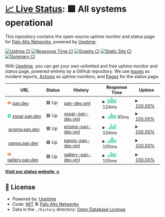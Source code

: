 # [📈 Live Status](https://status.pan.dev): <!--live status--> **🟩 All systems operational**

This repository contains the open-source uptime monitor and status page for [Palo Alto Networks](https://www.paloaltonetworks.com), powered by [Upptime](https://github.com/upptime/upptime).

[![Uptime CI](https://github.com/PaloAltoNetworks/status.pan.dev/workflows/Uptime%20CI/badge.svg)](https://github.com/PaloAltoNetworks/status.pan.dev/actions?query=workflow%3A%22Uptime+CI%22)
[![Response Time CI](https://github.com/PaloAltoNetworks/status.pan.dev/workflows/Response%20Time%20CI/badge.svg)](https://github.com/PaloAltoNetworks/status.pan.dev/actions?query=workflow%3A%22Response+Time+CI%22)
[![Graphs CI](https://github.com/PaloAltoNetworks/status.pan.dev/workflows/Graphs%20CI/badge.svg)](https://github.com/PaloAltoNetworks/status.pan.dev/actions?query=workflow%3A%22Graphs+CI%22)
[![Static Site CI](https://github.com/PaloAltoNetworks/status.pan.dev/workflows/Static%20Site%20CI/badge.svg)](https://github.com/PaloAltoNetworks/status.pan.dev/actions?query=workflow%3A%22Static+Site+CI%22)
[![Summary CI](https://github.com/PaloAltoNetworks/status.pan.dev/workflows/Summary%20CI/badge.svg)](https://github.com/PaloAltoNetworks/status.pan.dev/actions?query=workflow%3A%22Summary+CI%22)

With [Upptime](https://upptime.js.org), you can get your own unlimited and free uptime monitor and status page, powered entirely by a GitHub repository. We use [Issues](https://github.com/PaloAltoNetworks/status.pan.dev/issues) as incident reports, [Actions](https://github.com/PaloAltoNetworks/status.pan.dev/actions) as uptime monitors, and [Pages](https://status.pan.dev) for the status page.

<!--start: status pages-->
<!-- This summary is generated by Upptime (https://github.com/upptime/upptime) -->
<!-- Do not edit this manually, your changes will be overwritten -->
<!-- prettier-ignore -->
| URL | Status | History | Response Time | Uptime |
| --- | ------ | ------- | ------------- | ------ |
| <img alt="" src="https://raw.githubusercontent.com/PaloAltoNetworks/pan.dev/master/static/img/parent_favicon.png" height="13"> [pan.dev](https://pan.dev) | 🟩 Up | [pan-dev.yml](https://github.com/PaloAltoNetworks/status.pan.dev/commits/HEAD/history/pan-dev.yml) | <details><summary><img alt="Response time graph" src="./graphs/pan-dev/response-time-week.png" height="20"> 124ms</summary><br><a href="https://status.pan.dev/history/pan-dev"><img alt="Response time 150" src="https://img.shields.io/endpoint?url=https%3A%2F%2Fraw.githubusercontent.com%2FPaloAltoNetworks%2Fstatus.pan.dev%2FHEAD%2Fapi%2Fpan-dev%2Fresponse-time.json"></a><br><a href="https://status.pan.dev/history/pan-dev"><img alt="24-hour response time 119" src="https://img.shields.io/endpoint?url=https%3A%2F%2Fraw.githubusercontent.com%2FPaloAltoNetworks%2Fstatus.pan.dev%2FHEAD%2Fapi%2Fpan-dev%2Fresponse-time-day.json"></a><br><a href="https://status.pan.dev/history/pan-dev"><img alt="7-day response time 124" src="https://img.shields.io/endpoint?url=https%3A%2F%2Fraw.githubusercontent.com%2FPaloAltoNetworks%2Fstatus.pan.dev%2FHEAD%2Fapi%2Fpan-dev%2Fresponse-time-week.json"></a><br><a href="https://status.pan.dev/history/pan-dev"><img alt="30-day response time 135" src="https://img.shields.io/endpoint?url=https%3A%2F%2Fraw.githubusercontent.com%2FPaloAltoNetworks%2Fstatus.pan.dev%2FHEAD%2Fapi%2Fpan-dev%2Fresponse-time-month.json"></a><br><a href="https://status.pan.dev/history/pan-dev"><img alt="1-year response time 151" src="https://img.shields.io/endpoint?url=https%3A%2F%2Fraw.githubusercontent.com%2FPaloAltoNetworks%2Fstatus.pan.dev%2FHEAD%2Fapi%2Fpan-dev%2Fresponse-time-year.json"></a></details> | <details><summary><a href="https://status.pan.dev/history/pan-dev">100.00%</a></summary><a href="https://status.pan.dev/history/pan-dev"><img alt="All-time uptime 100.00%" src="https://img.shields.io/endpoint?url=https%3A%2F%2Fraw.githubusercontent.com%2FPaloAltoNetworks%2Fstatus.pan.dev%2FHEAD%2Fapi%2Fpan-dev%2Fuptime.json"></a><br><a href="https://status.pan.dev/history/pan-dev"><img alt="24-hour uptime 100.00%" src="https://img.shields.io/endpoint?url=https%3A%2F%2Fraw.githubusercontent.com%2FPaloAltoNetworks%2Fstatus.pan.dev%2FHEAD%2Fapi%2Fpan-dev%2Fuptime-day.json"></a><br><a href="https://status.pan.dev/history/pan-dev"><img alt="7-day uptime 100.00%" src="https://img.shields.io/endpoint?url=https%3A%2F%2Fraw.githubusercontent.com%2FPaloAltoNetworks%2Fstatus.pan.dev%2FHEAD%2Fapi%2Fpan-dev%2Fuptime-week.json"></a><br><a href="https://status.pan.dev/history/pan-dev"><img alt="30-day uptime 100.00%" src="https://img.shields.io/endpoint?url=https%3A%2F%2Fraw.githubusercontent.com%2FPaloAltoNetworks%2Fstatus.pan.dev%2FHEAD%2Fapi%2Fpan-dev%2Fuptime-month.json"></a><br><a href="https://status.pan.dev/history/pan-dev"><img alt="1-year uptime 100.00%" src="https://img.shields.io/endpoint?url=https%3A%2F%2Fraw.githubusercontent.com%2FPaloAltoNetworks%2Fstatus.pan.dev%2FHEAD%2Fapi%2Fpan-dev%2Fuptime-year.json"></a></details>
| <img alt="" src="https://raw.githubusercontent.com/demisto/content-docs/master/static/img/cortexfavicon.png" height="13"> [xsoar.pan.dev](https://xsoar.pan.dev) | 🟩 Up | [xsoar-pan-dev.yml](https://github.com/PaloAltoNetworks/status.pan.dev/commits/HEAD/history/xsoar-pan-dev.yml) | <details><summary><img alt="Response time graph" src="./graphs/xsoar-pan-dev/response-time-week.png" height="20"> 95ms</summary><br><a href="https://status.pan.dev/history/xsoar-pan-dev"><img alt="Response time 123" src="https://img.shields.io/endpoint?url=https%3A%2F%2Fraw.githubusercontent.com%2FPaloAltoNetworks%2Fstatus.pan.dev%2FHEAD%2Fapi%2Fxsoar-pan-dev%2Fresponse-time.json"></a><br><a href="https://status.pan.dev/history/xsoar-pan-dev"><img alt="24-hour response time 93" src="https://img.shields.io/endpoint?url=https%3A%2F%2Fraw.githubusercontent.com%2FPaloAltoNetworks%2Fstatus.pan.dev%2FHEAD%2Fapi%2Fxsoar-pan-dev%2Fresponse-time-day.json"></a><br><a href="https://status.pan.dev/history/xsoar-pan-dev"><img alt="7-day response time 95" src="https://img.shields.io/endpoint?url=https%3A%2F%2Fraw.githubusercontent.com%2FPaloAltoNetworks%2Fstatus.pan.dev%2FHEAD%2Fapi%2Fxsoar-pan-dev%2Fresponse-time-week.json"></a><br><a href="https://status.pan.dev/history/xsoar-pan-dev"><img alt="30-day response time 123" src="https://img.shields.io/endpoint?url=https%3A%2F%2Fraw.githubusercontent.com%2FPaloAltoNetworks%2Fstatus.pan.dev%2FHEAD%2Fapi%2Fxsoar-pan-dev%2Fresponse-time-month.json"></a><br><a href="https://status.pan.dev/history/xsoar-pan-dev"><img alt="1-year response time 122" src="https://img.shields.io/endpoint?url=https%3A%2F%2Fraw.githubusercontent.com%2FPaloAltoNetworks%2Fstatus.pan.dev%2FHEAD%2Fapi%2Fxsoar-pan-dev%2Fresponse-time-year.json"></a></details> | <details><summary><a href="https://status.pan.dev/history/xsoar-pan-dev">100.00%</a></summary><a href="https://status.pan.dev/history/xsoar-pan-dev"><img alt="All-time uptime 100.00%" src="https://img.shields.io/endpoint?url=https%3A%2F%2Fraw.githubusercontent.com%2FPaloAltoNetworks%2Fstatus.pan.dev%2FHEAD%2Fapi%2Fxsoar-pan-dev%2Fuptime.json"></a><br><a href="https://status.pan.dev/history/xsoar-pan-dev"><img alt="24-hour uptime 100.00%" src="https://img.shields.io/endpoint?url=https%3A%2F%2Fraw.githubusercontent.com%2FPaloAltoNetworks%2Fstatus.pan.dev%2FHEAD%2Fapi%2Fxsoar-pan-dev%2Fuptime-day.json"></a><br><a href="https://status.pan.dev/history/xsoar-pan-dev"><img alt="7-day uptime 100.00%" src="https://img.shields.io/endpoint?url=https%3A%2F%2Fraw.githubusercontent.com%2FPaloAltoNetworks%2Fstatus.pan.dev%2FHEAD%2Fapi%2Fxsoar-pan-dev%2Fuptime-week.json"></a><br><a href="https://status.pan.dev/history/xsoar-pan-dev"><img alt="30-day uptime 100.00%" src="https://img.shields.io/endpoint?url=https%3A%2F%2Fraw.githubusercontent.com%2FPaloAltoNetworks%2Fstatus.pan.dev%2FHEAD%2Fapi%2Fxsoar-pan-dev%2Fuptime-month.json"></a><br><a href="https://status.pan.dev/history/xsoar-pan-dev"><img alt="1-year uptime 100.00%" src="https://img.shields.io/endpoint?url=https%3A%2F%2Fraw.githubusercontent.com%2FPaloAltoNetworks%2Fstatus.pan.dev%2FHEAD%2Fapi%2Fxsoar-pan-dev%2Fuptime-year.json"></a></details>
| <img alt="" src="https://raw.githubusercontent.com/PaloAltoNetworks/prisma.pan.dev/master/static/img/prismafavicon.png" height="13"> [prisma.pan.dev](https://prisma.pan.dev) | 🟩 Up | [prisma-pan-dev.yml](https://github.com/PaloAltoNetworks/status.pan.dev/commits/HEAD/history/prisma-pan-dev.yml) | <details><summary><img alt="Response time graph" src="./graphs/prisma-pan-dev/response-time-week.png" height="20"> 104ms</summary><br><a href="https://status.pan.dev/history/prisma-pan-dev"><img alt="Response time 121" src="https://img.shields.io/endpoint?url=https%3A%2F%2Fraw.githubusercontent.com%2FPaloAltoNetworks%2Fstatus.pan.dev%2FHEAD%2Fapi%2Fprisma-pan-dev%2Fresponse-time.json"></a><br><a href="https://status.pan.dev/history/prisma-pan-dev"><img alt="24-hour response time 87" src="https://img.shields.io/endpoint?url=https%3A%2F%2Fraw.githubusercontent.com%2FPaloAltoNetworks%2Fstatus.pan.dev%2FHEAD%2Fapi%2Fprisma-pan-dev%2Fresponse-time-day.json"></a><br><a href="https://status.pan.dev/history/prisma-pan-dev"><img alt="7-day response time 104" src="https://img.shields.io/endpoint?url=https%3A%2F%2Fraw.githubusercontent.com%2FPaloAltoNetworks%2Fstatus.pan.dev%2FHEAD%2Fapi%2Fprisma-pan-dev%2Fresponse-time-week.json"></a><br><a href="https://status.pan.dev/history/prisma-pan-dev"><img alt="30-day response time 115" src="https://img.shields.io/endpoint?url=https%3A%2F%2Fraw.githubusercontent.com%2FPaloAltoNetworks%2Fstatus.pan.dev%2FHEAD%2Fapi%2Fprisma-pan-dev%2Fresponse-time-month.json"></a><br><a href="https://status.pan.dev/history/prisma-pan-dev"><img alt="1-year response time 122" src="https://img.shields.io/endpoint?url=https%3A%2F%2Fraw.githubusercontent.com%2FPaloAltoNetworks%2Fstatus.pan.dev%2FHEAD%2Fapi%2Fprisma-pan-dev%2Fresponse-time-year.json"></a></details> | <details><summary><a href="https://status.pan.dev/history/prisma-pan-dev">100.00%</a></summary><a href="https://status.pan.dev/history/prisma-pan-dev"><img alt="All-time uptime 100.00%" src="https://img.shields.io/endpoint?url=https%3A%2F%2Fraw.githubusercontent.com%2FPaloAltoNetworks%2Fstatus.pan.dev%2FHEAD%2Fapi%2Fprisma-pan-dev%2Fuptime.json"></a><br><a href="https://status.pan.dev/history/prisma-pan-dev"><img alt="24-hour uptime 100.00%" src="https://img.shields.io/endpoint?url=https%3A%2F%2Fraw.githubusercontent.com%2FPaloAltoNetworks%2Fstatus.pan.dev%2FHEAD%2Fapi%2Fprisma-pan-dev%2Fuptime-day.json"></a><br><a href="https://status.pan.dev/history/prisma-pan-dev"><img alt="7-day uptime 100.00%" src="https://img.shields.io/endpoint?url=https%3A%2F%2Fraw.githubusercontent.com%2FPaloAltoNetworks%2Fstatus.pan.dev%2FHEAD%2Fapi%2Fprisma-pan-dev%2Fuptime-week.json"></a><br><a href="https://status.pan.dev/history/prisma-pan-dev"><img alt="30-day uptime 100.00%" src="https://img.shields.io/endpoint?url=https%3A%2F%2Fraw.githubusercontent.com%2FPaloAltoNetworks%2Fstatus.pan.dev%2FHEAD%2Fapi%2Fprisma-pan-dev%2Fuptime-month.json"></a><br><a href="https://status.pan.dev/history/prisma-pan-dev"><img alt="1-year uptime 100.00%" src="https://img.shields.io/endpoint?url=https%3A%2F%2Fraw.githubusercontent.com%2FPaloAltoNetworks%2Fstatus.pan.dev%2FHEAD%2Fapi%2Fprisma-pan-dev%2Fuptime-year.json"></a></details>
| <img alt="" src="https://raw.githubusercontent.com/PaloAltoNetworks/panos.pan.dev/master/static/img/strata_favicon.png" height="13"> [panos.pan.dev](https://panos.pan.dev) | 🟩 Up | [panos-pan-dev.yml](https://github.com/PaloAltoNetworks/status.pan.dev/commits/HEAD/history/panos-pan-dev.yml) | <details><summary><img alt="Response time graph" src="./graphs/panos-pan-dev/response-time-week.png" height="20"> 100ms</summary><br><a href="https://status.pan.dev/history/panos-pan-dev"><img alt="Response time 116" src="https://img.shields.io/endpoint?url=https%3A%2F%2Fraw.githubusercontent.com%2FPaloAltoNetworks%2Fstatus.pan.dev%2FHEAD%2Fapi%2Fpanos-pan-dev%2Fresponse-time.json"></a><br><a href="https://status.pan.dev/history/panos-pan-dev"><img alt="24-hour response time 92" src="https://img.shields.io/endpoint?url=https%3A%2F%2Fraw.githubusercontent.com%2FPaloAltoNetworks%2Fstatus.pan.dev%2FHEAD%2Fapi%2Fpanos-pan-dev%2Fresponse-time-day.json"></a><br><a href="https://status.pan.dev/history/panos-pan-dev"><img alt="7-day response time 100" src="https://img.shields.io/endpoint?url=https%3A%2F%2Fraw.githubusercontent.com%2FPaloAltoNetworks%2Fstatus.pan.dev%2FHEAD%2Fapi%2Fpanos-pan-dev%2Fresponse-time-week.json"></a><br><a href="https://status.pan.dev/history/panos-pan-dev"><img alt="30-day response time 121" src="https://img.shields.io/endpoint?url=https%3A%2F%2Fraw.githubusercontent.com%2FPaloAltoNetworks%2Fstatus.pan.dev%2FHEAD%2Fapi%2Fpanos-pan-dev%2Fresponse-time-month.json"></a><br><a href="https://status.pan.dev/history/panos-pan-dev"><img alt="1-year response time 116" src="https://img.shields.io/endpoint?url=https%3A%2F%2Fraw.githubusercontent.com%2FPaloAltoNetworks%2Fstatus.pan.dev%2FHEAD%2Fapi%2Fpanos-pan-dev%2Fresponse-time-year.json"></a></details> | <details><summary><a href="https://status.pan.dev/history/panos-pan-dev">100.00%</a></summary><a href="https://status.pan.dev/history/panos-pan-dev"><img alt="All-time uptime 100.00%" src="https://img.shields.io/endpoint?url=https%3A%2F%2Fraw.githubusercontent.com%2FPaloAltoNetworks%2Fstatus.pan.dev%2FHEAD%2Fapi%2Fpanos-pan-dev%2Fuptime.json"></a><br><a href="https://status.pan.dev/history/panos-pan-dev"><img alt="24-hour uptime 100.00%" src="https://img.shields.io/endpoint?url=https%3A%2F%2Fraw.githubusercontent.com%2FPaloAltoNetworks%2Fstatus.pan.dev%2FHEAD%2Fapi%2Fpanos-pan-dev%2Fuptime-day.json"></a><br><a href="https://status.pan.dev/history/panos-pan-dev"><img alt="7-day uptime 100.00%" src="https://img.shields.io/endpoint?url=https%3A%2F%2Fraw.githubusercontent.com%2FPaloAltoNetworks%2Fstatus.pan.dev%2FHEAD%2Fapi%2Fpanos-pan-dev%2Fuptime-week.json"></a><br><a href="https://status.pan.dev/history/panos-pan-dev"><img alt="30-day uptime 100.00%" src="https://img.shields.io/endpoint?url=https%3A%2F%2Fraw.githubusercontent.com%2FPaloAltoNetworks%2Fstatus.pan.dev%2FHEAD%2Fapi%2Fpanos-pan-dev%2Fuptime-month.json"></a><br><a href="https://status.pan.dev/history/panos-pan-dev"><img alt="1-year uptime 100.00%" src="https://img.shields.io/endpoint?url=https%3A%2F%2Fraw.githubusercontent.com%2FPaloAltoNetworks%2Fstatus.pan.dev%2FHEAD%2Fapi%2Fpanos-pan-dev%2Fuptime-year.json"></a></details>
| <img alt="" src="https://raw.githubusercontent.com/PaloAltoNetworks/pan.dev/master/static/img/parent_favicon.png" height="13"> [gallery.pan.dev](https://gallery.pan.dev) | 🟩 Up | [gallery-pan-dev.yml](https://github.com/PaloAltoNetworks/status.pan.dev/commits/HEAD/history/gallery-pan-dev.yml) | <details><summary><img alt="Response time graph" src="./graphs/gallery-pan-dev/response-time-week.png" height="20"> 105ms</summary><br><a href="https://status.pan.dev/history/gallery-pan-dev"><img alt="Response time 112" src="https://img.shields.io/endpoint?url=https%3A%2F%2Fraw.githubusercontent.com%2FPaloAltoNetworks%2Fstatus.pan.dev%2FHEAD%2Fapi%2Fgallery-pan-dev%2Fresponse-time.json"></a><br><a href="https://status.pan.dev/history/gallery-pan-dev"><img alt="24-hour response time 108" src="https://img.shields.io/endpoint?url=https%3A%2F%2Fraw.githubusercontent.com%2FPaloAltoNetworks%2Fstatus.pan.dev%2FHEAD%2Fapi%2Fgallery-pan-dev%2Fresponse-time-day.json"></a><br><a href="https://status.pan.dev/history/gallery-pan-dev"><img alt="7-day response time 105" src="https://img.shields.io/endpoint?url=https%3A%2F%2Fraw.githubusercontent.com%2FPaloAltoNetworks%2Fstatus.pan.dev%2FHEAD%2Fapi%2Fgallery-pan-dev%2Fresponse-time-week.json"></a><br><a href="https://status.pan.dev/history/gallery-pan-dev"><img alt="30-day response time 102" src="https://img.shields.io/endpoint?url=https%3A%2F%2Fraw.githubusercontent.com%2FPaloAltoNetworks%2Fstatus.pan.dev%2FHEAD%2Fapi%2Fgallery-pan-dev%2Fresponse-time-month.json"></a><br><a href="https://status.pan.dev/history/gallery-pan-dev"><img alt="1-year response time 114" src="https://img.shields.io/endpoint?url=https%3A%2F%2Fraw.githubusercontent.com%2FPaloAltoNetworks%2Fstatus.pan.dev%2FHEAD%2Fapi%2Fgallery-pan-dev%2Fresponse-time-year.json"></a></details> | <details><summary><a href="https://status.pan.dev/history/gallery-pan-dev">100.00%</a></summary><a href="https://status.pan.dev/history/gallery-pan-dev"><img alt="All-time uptime 100.00%" src="https://img.shields.io/endpoint?url=https%3A%2F%2Fraw.githubusercontent.com%2FPaloAltoNetworks%2Fstatus.pan.dev%2FHEAD%2Fapi%2Fgallery-pan-dev%2Fuptime.json"></a><br><a href="https://status.pan.dev/history/gallery-pan-dev"><img alt="24-hour uptime 100.00%" src="https://img.shields.io/endpoint?url=https%3A%2F%2Fraw.githubusercontent.com%2FPaloAltoNetworks%2Fstatus.pan.dev%2FHEAD%2Fapi%2Fgallery-pan-dev%2Fuptime-day.json"></a><br><a href="https://status.pan.dev/history/gallery-pan-dev"><img alt="7-day uptime 100.00%" src="https://img.shields.io/endpoint?url=https%3A%2F%2Fraw.githubusercontent.com%2FPaloAltoNetworks%2Fstatus.pan.dev%2FHEAD%2Fapi%2Fgallery-pan-dev%2Fuptime-week.json"></a><br><a href="https://status.pan.dev/history/gallery-pan-dev"><img alt="30-day uptime 100.00%" src="https://img.shields.io/endpoint?url=https%3A%2F%2Fraw.githubusercontent.com%2FPaloAltoNetworks%2Fstatus.pan.dev%2FHEAD%2Fapi%2Fgallery-pan-dev%2Fuptime-month.json"></a><br><a href="https://status.pan.dev/history/gallery-pan-dev"><img alt="1-year uptime 100.00%" src="https://img.shields.io/endpoint?url=https%3A%2F%2Fraw.githubusercontent.com%2FPaloAltoNetworks%2Fstatus.pan.dev%2FHEAD%2Fapi%2Fgallery-pan-dev%2Fuptime-year.json"></a></details>

<!--end: status pages-->

[**Visit our status website →**](https://status.pan.dev)

## 📄 License

- Powered by: [Upptime](https://github.com/upptime/upptime)
- Code: [MIT](./LICENSE) © [Palo Alto Networks](https://www.paloaltonetworks.com)
- Data in the `./history` directory: [Open Database License](https://opendatacommons.org/licenses/odbl/1-0/)
